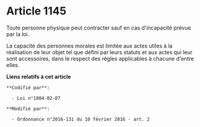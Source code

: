 # Article 1145

Toute personne physique peut contracter sauf en cas d'incapacité prévue par la loi. 

La capacité des personnes morales est limitée aux actes utiles à la réalisation de leur objet tel que défini par leurs
statuts et aux actes qui leur sont accessoires, dans le respect des règles applicables à chacune d'entre elles.

**Liens relatifs à cet article**

	**Codifié par**:

	  - Loi n°1804-02-07

	**Modifié par**:

	  - Ordonnance n°2016-131 du 10 février 2016 - art. 2
